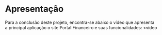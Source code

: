 # Apresentação

Para a conclusão deste projeto, encontra-se abaixo o vídeo que apresenta a principal aplicação o site Portal Financeiro e suas funcionalidades:
<video 

